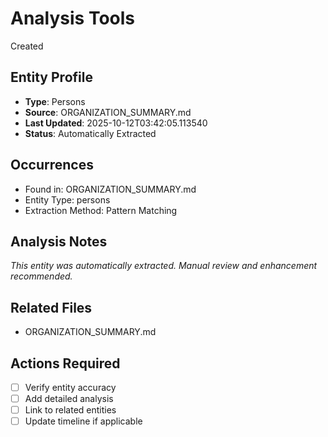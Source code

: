# Analysis Tools

Created

## Entity Profile
- **Type**: Persons
- **Source**: ORGANIZATION_SUMMARY.md
- **Last Updated**: 2025-10-12T03:42:05.113540
- **Status**: Automatically Extracted

## Occurrences
- Found in: ORGANIZATION_SUMMARY.md
- Entity Type: persons
- Extraction Method: Pattern Matching

## Analysis Notes
*This entity was automatically extracted. Manual review and enhancement recommended.*

## Related Files
- ORGANIZATION_SUMMARY.md

## Actions Required
- [ ] Verify entity accuracy
- [ ] Add detailed analysis
- [ ] Link to related entities
- [ ] Update timeline if applicable
